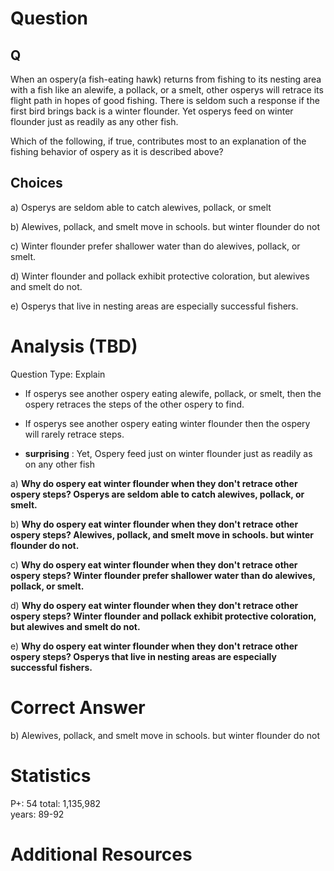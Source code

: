 # Question

## Q
When an ospery(a fish-eating hawk) returns from fishing to its nesting area with a fish like an alewife, a pollack, or a smelt, other osperys will retrace its flight path in hopes of good fishing. There is seldom such a response if the first bird brings back is a winter flounder. Yet osperys feed on winter flounder just as readily as any other fish. 

Which of the following, if true, contributes most to an explanation of the fishing behavior of ospery as it is described above?

## Choices
a) Osperys are seldom able to catch alewives, pollack, or smelt

b) Alewives, pollack, and smelt move in schools. but winter flounder do not

c) Winter flounder prefer shallower water than do alewives, pollack, or smelt.

d) Winter flounder and pollack exhibit protective coloration, but alewives and smelt do not.

e) Osperys that live in nesting areas are especially successful fishers.

# Analysis (TBD)

Question Type: Explain 

* If osperys see another ospery eating alewife, pollack, or smelt, then the ospery retraces the steps of the other ospery to find.
* If osperys see another ospery eating winter flounder then the ospery will rarely retrace steps.

* **surprising** : Yet, Ospery feed just on winter flounder just as readily as on any other fish


a) **Why do ospery eat winter flounder when they don't retrace other ospery steps? Osperys are seldom able to catch alewives, pollack, or smelt.** 

b) **Why do ospery eat winter flounder when they don't retrace other ospery steps? Alewives, pollack, and smelt move in schools. but winter flounder do not.** 

c) **Why do ospery eat winter flounder when they don't retrace other ospery steps? Winter flounder prefer shallower water than do alewives, pollack, or smelt.** 

d) **Why do ospery eat winter flounder when they don't retrace other ospery steps? Winter flounder and pollack exhibit protective coloration, but alewives and smelt do not.** 

e) **Why do ospery eat winter flounder when they don't retrace other ospery steps? Osperys that live in nesting areas are especially successful fishers.** 

# Correct Answer

b) Alewives, pollack, and smelt move in schools. but winter flounder do not

# Statistics
P+: 54
total: 1,135,982  
years: 89-92

# Additional Resources